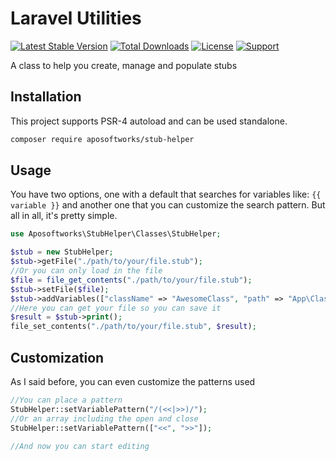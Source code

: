 # Laravel Utilities

[![Latest Stable Version](https://poser.pugx.org/aposoftworks/stub-helper/version)](https://packagist.org/packages/aposoftworks/stub-helper) [![Total Downloads](https://poser.pugx.org/aposoftworks/stub-helper/downloads)](https://packagist.org/packages/aposoftworks/stub-helper) [![License](https://poser.pugx.org/aposoftworks/stub-helper/license)](https://packagist.org/packages/aposoftworks/stub-helper) [![Support](https://img.shields.io/badge/Patreon-Support-orange.svg?logo=Patreon)](https://www.patreon.com/rafaelcorrea)

A class to help you create, manage and populate stubs

## Installation

This project supports PSR-4 autoload and can be used standalone.

``` bash
composer require aposoftworks/stub-helper
```

## Usage
You have two options, one with a default that searches for variables like: `{{ variable }}` and another one that you can customize the search pattern. But all in all, it's pretty simple.

``` PHP
use Aposoftworks\StubHelper\Classes\StubHelper;

$stub = new StubHelper;
$stub->getFile("./path/to/your/file.stub");
//Or you can only load in the file
$file = file_get_contents("./path/to/your/file.stub");
$stub->setFile($file);
$stub->addVariables(["className" => "AwesomeClass", "path" => "App\Classes"]);
//Here you can get your file so you can save it
$result = $stub->print();
file_set_contents("./path/to/your/file.stub", $result);

```

## Customization
As I said before, you can even customize the patterns used

``` PHP
//You can place a pattern
StubHelper::setVariablePattern("/(<<|>>)/");
//Or an array including the open and close
StubHelper::setVariablePattern(["<<", ">>"]);

//And now you can start editing

```
